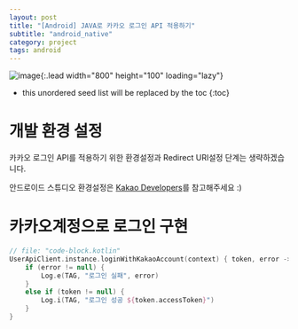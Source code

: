 ```yaml
---
layout: post
title: "[Android] JAVA로 카카오 로그인 API 적용하기"
subtitle: "android_native"
category: project
tags: android
---
```


![image](https://upload.wikimedia.org/wikipedia/commons/thumb/d/de/Kakao_CI_yellow.svg/1200px-Kakao_CI_yellow.svg.png){:.lead width="800" height="100" loading="lazy"}

<!--more-->

* this unordered seed list will be replaced by the toc
{:toc}


# 개발 환경 설정

카카오 로그인 API를 적용하기 위한 환경설정과 Redirect URI설정 단계는 생략하겠습니다.

안드로이드 스튜디오 환경설정은 [Kakao Developers](https://developers.kakao.com/docs/latest/ko/getting-started/sdk-android)를 참고해주세요 :)



# 카카오계정으로 로그인 구현



```kotlin
// file: "code-block.kotlin"
UserApiClient.instance.loginWithKakaoAccount(context) { token, error ->
    if (error != null) {
        Log.e(TAG, "로그인 실패", error)
    }
    else if (token != null) {
        Log.i(TAG, "로그인 성공 ${token.accessToken}")
    }
}
```












